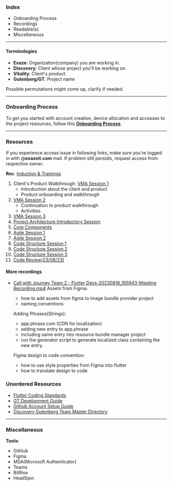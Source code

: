 ### Index

- Onboarding Process
- Recordings
- Readable(s)
- Miscellaneous

---

#### Terminologies

- **Exaze**: Organization(company) you are working in.
- **Discovery**: Client whose project you'll be working on.
- **Vitality**: Client's product.
- **Gutenberg/GT**: Project name

Possible permutations might come up, clarify if needed.

---

### Onboarding Process

To get you started with account creation, device allocation and accesses to the project resources, follow this [**Onboarding Process**](2.%20Onboarding%20Process.md).

---

### Resources

If you experience access issue in following links, make sure you're logged in with @**exazeit.com** mail. If problem still persists, request access from respective owner.

**Rec**: [Induction &amp; Trainings](https://netorgft6210975.sharepoint.com/sites/TeamGutenberg/Shared%20Documents/Forms/AllItems.aspx?newTargetListUrl=%2Fsites%2FTeamGutenberg%2FShared%20Documents&viewpath=%2Fsites%2FTeamGutenberg%2FShared%20Documents%2FForms%2FAllItems%2Easpx&isAscending=false&id=%2Fsites%2FTeamGutenberg%2FShared%20Documents%2FGeneral%2FRecordings%2FInduction%20%26%20Trainings&sortField=Modified&viewid=67e736ad%2Dd4e4%2D4963%2D92b7%2Dfc8e62f5a90c)

1. Client's Product Walkthrough: [VMA Session 1](https://netorgft6210975.sharepoint.com/:v:/s/TeamGutenberg/EUXrdfyRL3JBtTjFWBky0P4BV8QG__jYX3ZM9mAOB900Kw?e=1Yycou&nav=eyJyZWZlcnJhbEluZm8iOnsicmVmZXJyYWxBcHAiOiJTdHJlYW1XZWJBcHAiLCJyZWZlcnJhbFZpZXciOiJTaGFyZURpYWxvZyIsInJlZmVycmFsQXBwUGxhdGZvcm0iOiJXZWIiLCJyZWZlcnJhbE1vZGUiOiJ2aWV3In19)
   - Introduction about the client and product
   - Product onboarding and walkthrough
2. [VMA Session 2](https://netorgft6210975.sharepoint.com/:v:/s/TeamGutenberg/EX7Qvsi2YfNHjlw1nCMFIWABuNO9PAq2gHRQR7tldyBcIA?e=Ecatwg&nav=eyJyZWZlcnJhbEluZm8iOnsicmVmZXJyYWxBcHAiOiJTdHJlYW1XZWJBcHAiLCJyZWZlcnJhbFZpZXciOiJTaGFyZURpYWxvZyIsInJlZmVycmFsQXBwUGxhdGZvcm0iOiJXZWIiLCJyZWZlcnJhbE1vZGUiOiJ2aWV3In19)
   - Continuation to product walkthrough
   - Activities.
3. [VMA Session 3](https://netorgft6210975.sharepoint.com/:v:/s/TeamGutenberg/EbxwIfGAMaZKphplAIeQmCUB3OZv-RfUydRZVR63JXEMyg?e=jjISgM&nav=eyJyZWZlcnJhbEluZm8iOnsicmVmZXJyYWxBcHAiOiJTdHJlYW1XZWJBcHAiLCJyZWZlcnJhbFZpZXciOiJTaGFyZURpYWxvZyIsInJlZmVycmFsQXBwUGxhdGZvcm0iOiJXZWIiLCJyZWZlcnJhbE1vZGUiOiJ2aWV3In19)
4. [Project Architecture Introductory Session](https://netorgft6210975.sharepoint.com/:v:/s/TeamGutenberg/EfF3TxHQ4-hCvd7r1pFffBkBHq4coz0GNDZ9s0KFyYGX3Q?e=qLgejo&nav=eyJyZWZlcnJhbEluZm8iOnsicmVmZXJyYWxBcHAiOiJTdHJlYW1XZWJBcHAiLCJyZWZlcnJhbFZpZXciOiJTaGFyZURpYWxvZyIsInJlZmVycmFsQXBwUGxhdGZvcm0iOiJXZWIiLCJyZWZlcnJhbE1vZGUiOiJ2aWV3In19)
5. [Core Components](https://netorgft6210975.sharepoint.com/:v:/s/TeamGutenberg/EXMkDrA0y9pNhI3HSwMNtiQBYEtGaMZ_Pxplt8lckh5OIA?e=p3TTlP&nav=eyJyZWZlcnJhbEluZm8iOnsicmVmZXJyYWxBcHAiOiJTdHJlYW1XZWJBcHAiLCJyZWZlcnJhbFZpZXciOiJTaGFyZURpYWxvZyIsInJlZmVycmFsQXBwUGxhdGZvcm0iOiJXZWIiLCJyZWZlcnJhbE1vZGUiOiJ2aWV3In19)
6. [Agile Session 1](https://netorgft6210975.sharepoint.com/:v:/s/TeamGutenberg/ET-x-TpDEF5HjNePjqGxIPMBjrJoOWY4K9plPNTjCzk0mA?e=VoUwcD)
7. [Agile Session 2](https://netorgft6210975.sharepoint.com/:v:/s/TeamGutenberg/Ebmz--K1JIlOvbBbdD071-cB-jPbzG_XG12Mjj9KFtWIVA?e=BmctnY)
8. [Code Structure Session 1](https://netorgft6210975.sharepoint.com/:v:/s/TeamGutenberg/EV6c3RoQeERDi5CyoBnmZtsBCMNMIClAutDoe2MIm7IdgQ?e=1akH5t)
9. [Code Structure Session 2](https://netorgft6210975.sharepoint.com/:v:/s/TeamGutenberg/EWfuNtms3PhNotq1KA66dPMB2dOhCDHgtl6jGyFjXG7qNw?e=ZctX72)
10. [Code Structure Session 3](https://netorgft6210975.sharepoint.com/:v:/s/TeamGutenberg/ETVN30wKCaRHh_3Ug6drg8cBJGnu8a2VNz3pExwINvkjnQ?e=GDctz6)
11. [Code Review(23/08/23)](https://discovery365-my.sharepoint.com/:v:/g/personal/p01sumalaths_discovery_co_za/EfaElwkrK0tHmZRnJFHd1qcBy1gbiAa0SppIxffgPTjIWA)

#### More recordings

- [Call with Journey Team 2 - Flutter Devs-20230818_165943-Meeting Recording.mp4](https://netorgft6210975-my.sharepoint.com/:v:/r/personal/chaitanya_katepalli_exazeit_com/Documents/Recordings/Call%20with%20Journey%20Team%202%20-%20Flutter%20Devs-20230818_165943-Meeting%20Recording.mp4?csf=1&web=1&e=jwqGI2&nav=eyJyZWZlcnJhbEluZm8iOnsicmVmZXJyYWxBcHAiOiJTdHJlYW1XZWJBcHAiLCJyZWZlcnJhbFZpZXciOiJTaGFyZURpYWxvZyIsInJlZmVycmFsQXBwUGxhdGZvcm0iOiJXZWIiLCJyZWZlcnJhbE1vZGUiOiJ2aWV3In19)
  Assets from Figma:

  - how to add assets from figma to image bundle provider project
  - naming conventions

  Adding Phrases(Strings):

  - app.phrase.com (CDN for localization)
  - adding new entry to app.phrase
  - including same entry into resource bundle manager project
  - run the generator script to generate localized class containing the new entry.

  Figma design to code convention:

  - how to use style properties from Figma into flutter
  - how to translate design to code

### Unordered Resources

- [Flutter Coding Standards](https://netorgft6210975-my.sharepoint.com/:w:/r/personal/sreeni_vasireddy_exazeit_com/_layouts/15/doc2.aspx?sourcedoc=%7B23B6F9C0-85E3-40C9-9815-30ED0DEEE41B%7D&file=Flutter%20Coding%20Standards.docx&action=edit&mobileredirect=true&DefaultItemOpen=1&wdOrigin=TEAMS-WEB.teams.search&clickparams=eyJBcHBOYW1lIjoiVGVhbXMtRGVza3RvcCIsIkFwcFZlcnNpb24iOiIyNy8yMzA3MDMwNzM0NiIsIkhhc0ZlZGVyYXRlZFVzZXIiOmZhbHNlfQ%3D%3D)
- [GT Development Guide](https://netorgft6210975-my.sharepoint.com/personal/nilam_vaddoriya_exazeit_com/Documents/Microsoft%20Teams%20Chat%20Files/GT_development_guide.pdf?isSPOFile=1&OR=Teams-HL&CT=1692788002047&clickparams=eyJBcHBOYW1lIjoiVGVhbXMtRGVza3RvcCIsIkFwcFZlcnNpb24iOiIxNDE1LzIzMDcwMzA3MzQ2IiwiSGFzRmVkZXJhdGVkVXNlciI6ZmFsc2V9)
- [Github Account Setup Guide](https://netorgft6210975-my.sharepoint.com/:w:/g/personal/nilam_vaddoriya_exazeit_com/ERQ77kbcAOpDsc59Cf-qrtgBtutZbeki1vtx_e73Ian5lA)
- [Discovery Gutenberg Team Master Directory](https://netorgft6210975.sharepoint.com/sites/TeamGutenberg/Shared%20Documents/Forms/AllItems.aspx?newTargetListUrl=%2Fsites%2FTeamGutenberg%2FShared%20Documents&viewpath=%2Fsites%2FTeamGutenberg%2FShared%20Documents%2FForms%2FAllItems%2Easpx&id=%2Fsites%2FTeamGutenberg%2FShared%20Documents%2FGeneral&sortField=Modified&isAscending=false&viewid=67e736ad%2Dd4e4%2D4963%2D92b7%2Dfc8e62f5a90c)

---

### Miscellaneous

**Tools:**

- GitHub
- Figma
- MSA(Microsoft Authenticator)
- Teams
- BitRise
- HeadSpin
